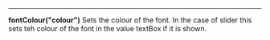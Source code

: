 <a name="fontColour"><h3 style="padding-top: 40px; margin-top: 40px;"></h3></a>
_____________________________
**fontColour("colour")** Sets the colour of the font. In the case of slider this sets teh colour of the font in the value textBox if it is shown. 

<!--UPDATE WIDGET_IN_CSOUND
    SIdent sprintf "fontColour(%d, %d, %d) ", rnd(255), rnd(255), rnd(255)
    SIdentifier strcat SIdentifier, SIdent  
-->